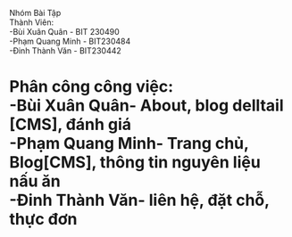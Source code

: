 Nhóm Bài Tập<br>
Thành Viên: <br>
-Bùi Xuân Quân - BIT 230490<br>
-Phạm Quang Minh - BIT230484 <br>
-Đinh Thành Văn - BIT230442 <br>
<h1>Phân công công việc:<br>
-Bùi Xuân Quân- About, blog delltail [CMS], đánh giá <br>
-Phạm Quang Minh- Trang chủ, Blog[CMS], thông tin nguyên liệu nấu ăn <br>
-Đinh Thành Văn- liên hệ, đặt chỗ, thực đơn <br>
